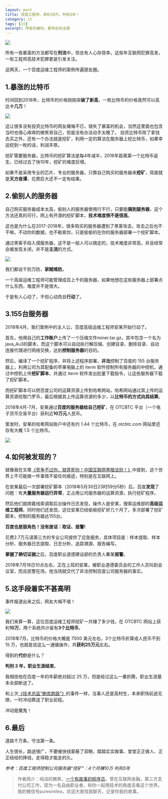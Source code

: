 ```yaml
---
layout: post
title: 百度工程师，获利10万，判刑3年！
category: it
tags: [it]
excerpt: 所有的暴利，都写在刑法里
---
```


![](http://favorites.ren/assets/images/2020/it/baiducoder01.jpeg)

所有一夜暴富的方法都写在**刑法**中，但总有人心存侥幸。这些年互联网犯罪高发，一些工程师高技术犯罪更是引发关注。

这两天，一个百度运维工程师的案例传遍朋友圈。

## 1.暴涨的比特币

时间回到2018年，比特币的价格刚刚突**破了新高**，一枚比特币的价格竟然可以高达**十几万**！

![](http://favorites.ren/assets/images/2020/it/baiducoder02.jpeg)

这让很多没有投资比特币的网友痛悔不已，错失了暴富的机会，当然这里面也包含当时也很心痒痒的微笑哥自己，但是没有办法动手太晚了。
投资比特币除了拿钱去买之外，还有一个办法就是挖矿，利用一定的算法在服务器上挖比特币，如果幸运挖到一枚的话，利润丰厚。

挖矿需要服务器，比特币的挖矿算法是每4年减半，2018年距离第一个比特币诞生，已经过去了快10年，挖矿的难度巨增。

如果不是采用专业的芯片、专业的服务器，只靠自己购买的服务器来**挖矿**，简直就是**天方夜谭**，花费巨大还不一定有结果。

## 2.偷别人的服务器

自己购买服务器成本太高，偷别人的服务器使用行不行，只要能**搞到服务器**，这个方法还真的可行，网上有开源的挖矿脚本，**技术难度倒不是很高**。

这也是为什么在2017-2018年，很多购买的服务器遭到了黑客攻击，攻击之后也不干嘛，不动你的数据，也不勒索你，只是偷偷的在你的服务器部署一个挖矿脚本。

通过黑客手段入侵服务器，这不是一般人可以搞定的，技术难度非常高，并且经常会被发现关闭，并不是**主流**的方式。

![](http://favorites.ren/assets/images/2020/it/baiducoder03.jpeg)

我们都说千防万防，**家贼难防**。

一个高级运维工程师可能管理成百上千的服务器，如果他想在这些服务器上部署点什么东西，难度并不是很大。

于是有人心动了，不但心动而且**行动**了。

## 3.155台服务器

2018年4月，我们案例中的主人公，百度高级运维工程师安某开始行动了。

首先，他用自己的**工作账户**上传了一个压缩文件miner.tar.gz，其中包含一个名为java_4u3的脚本，而这个脚本可以自动执行解压缩、创建目录、删除目录、自动连接代理进行网络交换，达到**控制服务器**的目的。

然后，编译了一个挖矿程序，并将上述程序部署，**非法**控制了百度的 155 台服务器上，利用公司为其配备的苹果电脑上的 iterm 软件控制所有服务器的中控机，通过中控机上传**挖矿脚本**，并通过 iterm 软件发出批量下载指令，让这些服务器下载了挖矿脚本。

而挖矿脚本可以把百度公司的运算资源上传到哈希网站，哈希网站通过其上传的运算资源挖取门罗币，最后根据其上传运算资源的多少，以**比特币的方式向其结算**。

2018年4月-7月，安某通过**百度的服务器给自己挖矿**，在 OTCBTC 平台（一个电子货币交易平台）获利近**10万元**人民币。

案发时，安某的哈希网站账户中还有约 1.44 个比特币，在 otcbtc.com 网站里还存有大概 1.5 个比特币。

![](http://favorites.ren/assets/images/2020/it/baiducoder04.jpeg)

## 4.如何被发现的？

就像我在文章[《竞争不过你，就弄死你！中国互联网黑暗法则！》](http://www.intelyes.xyz/it/2020/03/16/soul.html)中提到，这个世界上不可能做一件事情不留任何痕迹，特别是在互联网上。

在安某最后一次部署挖矿脚本（2018年5月30日23时59分5秒）后，百度**发现**了问题：有**大量服务器运行异常**，正占用公司服务器的运算资源，执行挖矿程序。

然后他们就顺着线索调取后台操作日志发现，操作人是安某，搜索运维部的**高级运维工程师**。同时他们还发现，这位安某已经偷偷挖矿好几个月了，多次部署了挖矿脚本，控制的服务器达155台。

**百度也是狠角色！没有废话：取证、报警!**

花费2.7万元请第三方的专业公司提供了应急服务，具体项目是：样本提取、样本分析、服务器日志提取、日志分析、追踪溯源、报告编写。

**掌握了确切证据**之后，百度职业道德建设部的负责人秦某**报警**。

2018年7月18日10点左右，正在上班的安某，被职业道德委员会的工作人员叫到会议室，而且民警在场，他当场就交代了非法控制百度公司服务器的事实。

## 5.这手段着实不甚高明

事件报道出来之后，网友大喊不值！

![](http://favorites.ren/assets/images/2020/it/baiducoder05.jpeg)

我们来算一算，这位百度运维工程师挖矿一共赚了多少钱，在 OTCBTC 网站上获利**10万**，两个系统共计留有**3个比特币**。

2018年7月，比特币的价格大概是 7000 美元左右，3个比特币折算成人民币不到 15 万，也就是说这么一通骚操作，共**获利25万元**左右。

得到的**代价**是什么？

**判刑 3 年，职业生涯结束**。

我相信他在百度一年的年薪绝对超过 25 万，但是经过这么一番折腾，职业生涯基本全部断送了。

和上次[《技术总监“删库跑路”》](http://www.intelyes.xyz/it/2020/02/15/shanku.html)的事件一样，当事人还是高材生，本来职场前途无限，一时冲动葬送了职业前程。

冲动是魔鬼！

## 6.最后

道路千万条，守法第一条。

人生很长，路途很广，不要被快钱蒙蔽了双眼，踏踏实实做事、堂堂正正做人、正正经经的挣钱，走得稳才能走的久。


*参考：百度工程师控制公司服务器“挖矿”：4个月赚10万 判刑3年*


>作者简介：纯洁的微笑，[一个有故事的程序员](http://www.intelyes.xyz/life/2020/03/02/beijing-10year.html)。曾在互联网金融，第三方支付公司工作，现为一名自由职业者，和你一起用技术的角度去看这个世界。我的微信号puresmilea，欢迎大家找我聊天，记录你我的故事。


